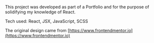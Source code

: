 This project was developed as part of a Portfolio and for the purpose of solidifying my knowledge of React.

Tech used: React, JSX, JavaScript, SCSS

The original design came from [https://www.frontendmentor.io](https://www.frontendmentor.io)

